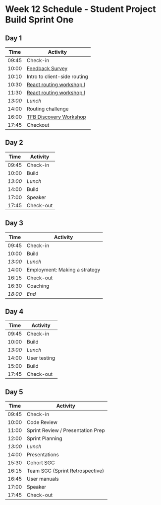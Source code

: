 # Week 12 Schedule - Student Project Build Sprint One

## Day 1

| Time    | Activity                     |
| ------- | ---------------------------- |
| 09:45   | Check-in                     |
| 10:00   | [Feedback Survey][feedback-10] |
| 10:10   | Intro to client-side routing |
| 10:30   | [React routing workshop I][routing-1-60] |
| 11:30   | [React routing workshop I][routing-2-120] |
| _13:00_ | _Lunch_                      |
| 14:00   | Routing challenge                        |
| 16:00   | [TFB Discovery Workshop][disc-workshop] |
| 17:45 | Checkout | 

[feedback-10]: https://airtable.com/shrIKQyPpx4vSUNzC
[disc-workshop]: https://docs.google.com/presentation/d/10t83KG0ZHP5jKpxdL5HX8hkQDqvf2f01qJs-NkeqjX8/edit?usp=sharing
[routing-1-60]: https://github.com/oliverjam/diy-react-routing
[routing-2-120]: https://github.com/oliverjam/learn-react-router

## Day 2

| Time    | Activity      |
| ------- | ------------- |
| 09:45   | Check-in      |
| 10:00   | Build         |
| _13:00_ | _Lunch_       |
| 14:00   | Build         |
| 17:00   | Speaker       |
| 17:45   | Check-out     |


## Day 3

| Time    | Activity        |
| ------- | --------------- |
| 09:45   | Check-in        |
| 10:00   | Build           |
| _13:00_ | _Lunch_         |
| 14:00   | Employment: Making a strategy |
| 16:15   | Check-out       |
| 16:30   | Coaching        |
| _18:00_ | _End_           |

## Day 4

| Time    | Activity                 |
| ------- | ------------------------ |
| 09:45   | Check-in                 |
| 10:00   | Build                    |
| _13:00_ | _Lunch_                  |
| 14:00   | User testing             |
| 15:00   | Build                    |
| 17:45   | Check-out                |

## Day 5

| Time    | Activity                          |
| ------- | --------------------------------- |
| 09:45   | Check-in                          |
| 10:00   | Code Review                       |
| 11:00   | Sprint Review / Presentation Prep |
| 12:00   | Sprint Planning                   |
| _13:00_ | _Lunch_                           |
| 14:00   | Presentations                     |
| 15:30   | Cohort SGC                        |
| 16:15   | Team SGC (Sprint Retrospective)   |
| 16:45   | User manuals                      |
| 17:00   | Speaker                           |
| 17:45   | Check-out                         |
